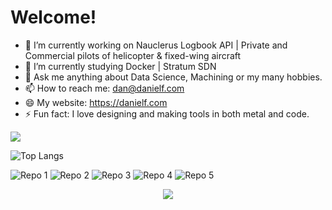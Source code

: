 <h1>Welcome!</h1>


- 🔭 I’m currently working on Nauclerus Logbook API | Private and Commercial pilots of helicopter & fixed-wing aircraft
- 🌱 I’m currently studying  Docker | Stratum SDN
- 💬 Ask me anything about Data Science, Machining or my many hobbies.
- 📫 How to reach me: dan@danielf.com
- 😄 My website: https://danielf.com
- ⚡ Fun fact: I love designing and making tools in both metal and code.



<img src="https://github-readme-stats.vercel.app/api?username=Daniel-Fernandez-951&show_icons=true&theme=radical&title_color=8E2DE2&text_color=fff&icon_color=8E2DE2">

![Top Langs](https://github-readme-stats.vercel.app/api/top-langs/?username=Daniel-Fernandez-951&theme=radical&title_color=8E2DE2&text_color=fff)


![Repo 1](https://github-readme-stats.vercel.app/api/pin/?username=Daniel-Fernandez-951&repo=Heard-Immunity&show_icons=true&theme=radical&title_color=8E2DE2&text_color=fff&icon_color=8E2DE2)
![Repo 2](https://github-readme-stats.vercel.app/api/pin/?username=Daniel-Fernandez-951&repo=Mining-Stats&show_icons=true&theme=radical&title_color=8E2DE2&text_color=fff&icon_color=8E2DE2)
![Repo 3](https://github-readme-stats.vercel.app/api/pin/?username=Lambda-School-Labs&repo=human-rights-first-asylum-ds-a&show_icons=true&theme=radical&title_color=8E2DE2&text_color=fff&icon_color=8E2DE2)
![Repo 4](https://github-readme-stats.vercel.app/api/pin/?username=Tgemayel&repo=vpnbot&show_icons=true&theme=radical&title_color=8E2DE2&text_color=fff&icon_color=8E2DE2)
![Repo 5](https://github-readme-stats.vercel.app/api/pin/?username=Daniel-Fernandez-951&repo=Nauclerus-API&show_icons=true&theme=radical&title_color=8E2DE2&text_color=fff&icon_color=8E2DE2)

<p align="center">
<img src="https://visitor-badge.laobi.icu/badge?page_id=Daniel-Fernandez-951" id="counter">
</p>

